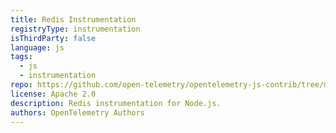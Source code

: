 ```yaml
---
title: Redis Instrumentation
registryType: instrumentation
isThirdParty: false
language: js
tags:
  - js
  - instrumentation
repo: https://github.com/open-telemetry/opentelemetry-js-contrib/tree/main/plugins/node/opentelemetry-instrumentation-redis
license: Apache 2.0
description: Redis instrumentation for Node.js.
authors: OpenTelemetry Authors
---
```

